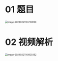 # 01 题目

<img src="https://cvp.oss-cn-shanghai.aliyuncs.com/picgo/202402211337013.png" alt="image-20240221133730894" style="zoom:50%;" />



# 02 视频解析

<img src="https://cvp.oss-cn-shanghai.aliyuncs.com/picgo/202402211405623.png" alt="image-20240221140500352" style="zoom:50%;" />
